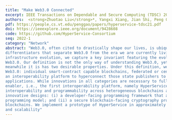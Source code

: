 ```yaml
---
title: "Make Web3.0 Connected"
excerpt: IEEE Transactions on Dependable and Secure Computing (TDSC) 2022
authors:  <strong>Zhuotao Liu</strong>*, Yangxi Xiang, Jian Shi, Peng Gao, Haoyu Wang, Xusheng Xiao, Bihan Wen, Qi Li, Yih-Chun Hu
pdf: https://people.cs.vt.edu/penggao/papers/hyperservice-tdsc21.pdf
doi: https://ieeexplore.ieee.org/document/9428608
code: https://github.com/HyperService-Consortium
seq: 2022-1
category: "Network"
abstract: "Web3.0, often cited to drastically shape our lives, is ubiquitous. However, few literatures have discussed the crucial
differentiators that separate Web3.0 from the era we are currently living in. Via a thorough analysis of the recent blockchain
infrastructure evolution, we capture a key invariant featuring the evolution, based on which we provide the first academic definition for
Web3.0. Our definition is not the only way of understanding Web3.0, yet, it captures the fundamental and defining trait of Web3.0, and
meanwhile it is has two desirable properties. Under this definition, we articulate three key categories of infrastructural enablers for
Web3.0: individual smart-contract capable blockchains, federated or centralized platforms capable of publishing verifiable states, and
an interoperability platform to hyperconnect those state publishers to provide a unified and connected computing platform for Web3.0
applications. While innovations in all categories are necessary to fully enable Web3.0, in this paper, we present a design for the third
enabler, i.e., the first interoperability platform, namely HyperService, that advances the state-of-the-art by simultaneously delivers
interoperability and programmability across heterogeneous blockchains and state publishers. HyperService is powered by two
innovative designs: (i) a developer-facing programming framework that allows developers to build cross-chain applications in a unified
programming model; and (ii) a secure blockchain-facing cryptography protocol that provably realizes those applications on
blockchains. We implement a prototype of HyperService in approximately 62,000 lines of code to demonstrate its practicality, usability
and scalability"
---
```

